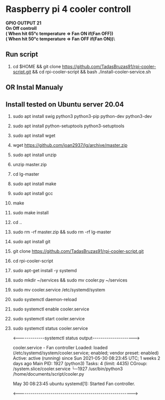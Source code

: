 # Raspberry pi 4 cooler controll

**GPIO OUTPUT 21**\
**On Off controll**\
**( When hit 65°c temperature => Fan ON if(Fan OFF))**\
**( When hit 50°c temperature => Fan OFF if(Fan ON))**\

## Run script

1. cd $HOME && git clone https://github.com/TadasBruzas91/rpi-cooler-script.git && cd rpi-cooler-script && bash ./install-cooler-service.sh

## OR Instal Manualy

## Install tested on Ubuntu server 20.04

1. sudo apt install swig python3 python3-pip python-dev python3-dev

2. sudo apt install python-setuptools python3-setuptools

3. sudo apt install wget

4. wget https://github.com/joan2937/lg/archive/master.zip

5. sudo apt install unzip

6. unzip master.zip

7. cd lg-master

8. sudo apt install make

9. sudo apt install gcc

10. make

11. sudo make install

12. cd ..

13. sudo rm -rf master.zip && sudo rm -rf lg-master

14. sudo apt install git

15. git clone https://github.com/TadasBruzas91/rpi-cooler-script.git

16. cd rpi-cooler-script

17. sudo apt-get install -y systemd

18. sudo mkdir ~/services && sudo mv cooler.py ~/services

19. sudo mv cooler.service /etc/systemd/system

20. sudo systemctl daemon-reload

21. sudo systemctl enable cooler.service

22. sudo systemctl start cooler.service

23. sudo systemctl status cooler.service

    <-------------systemctl status output--------------------->

    cooler.service - Fan controller
    Loaded: loaded (/etc/systemd/system/cooler.service; enabled; vendor preset: enabled)
    Active: active (running) since Sun 2021-05-30 08:23:45 UTC; 1 weeks 2 days ago
    Main PID: 1927 (python3)
    Tasks: 4 (limit: 4435)
    CGroup: /system.slice/cooler.service
    └─1927 /usr/bin/python3 /home/documents/script/cooler.py

    May 30 08:23:45 ubuntu systemd[1]: Started Fan controller.

    <--------------------------------------------------------->
